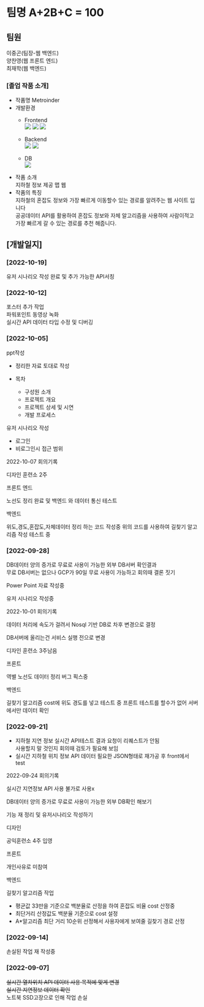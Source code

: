# 팀명 A+2B+C = 100

## 팀원

이중곤(팀장-웹 백엔드)  
양찬영(웹 프론트 엔드)  
최재학(웹 백엔드)

### [졸업 작품 소개]
* 작품명
  Metroinder
* 개발환경
    + Frontend   
      <img src="https://img.shields.io/badge/html5-E34F26?style=for-the-badge&logo=html5&logoColor=white">
      <img src="https://img.shields.io/badge/css-1572B6?style=for-the-badge&logo=css3&logoColor=white">
      <img src="https://img.shields.io/badge/javascript-F7DF1E?style=for-the-badge&logo=javascript&logoColor=black">

    + Backend    
      <img src="https://img.shields.io/badge/java-007396?style=for-the-badge&logo=java&logoColor=white">
      <img src="https://img.shields.io/badge/springboot-6DB33F?style=for-the-badge&logo=springboot&logoColor=white">

    + DB  
      <img src="https://img.shields.io/badge/mysql-4479A1?style=for-the-badge&logo=mysql&logoColor=white">
* 작품 소개  
  지하철 정보 제공 맵 웹
* 작품의 특징  
  지하철의 혼잡도 정보와 가장 빠르게 이동할수 있는 경로를 알려주는 웹 사이트 입니다  
  공공데이터 API를 활용하여 혼잡도 정보와 자체 알고리즘을 사용하여 사람이적고 가장 빠르게 갈 수 있는 경로를 추천 해줍니다.
## [개발일지]
### [2022-10-19]
유저 시나리오 작성 완료 및 추가 가능한 API서칭


### [2022-10-12]
포스터 추가 작업  
파워포인트 동영상 녹화  
실시간 API 데이터 타입 수정 및 디버깅
### [2022-10-05]
ppt작성
  + 정리한 자료 토대로 작성
  
  + 목차
    + 구성원 소개
    + 프로젝트 개요
    + 프로젝트 상세 및 시연
    + 개발 프로세스
  
유저 시나리오 작성
  + 로그인 
  + 비로그인시 접근 범위
  
2022-10-07 회의기록

디자인
훈련소 2주

프론트 엔드

노선도 정리 완료 및 백엔드 와 데이터 통신 테스트

백엔드

위도,경도,혼잡도,자체데이터 정리 하는 코드 작성중
위의 코드를 사용하여 길찾기 알고리즘 작성 테스트 중

### [2022-09-28]
DB데이터 양의 증가로 무료로 사용이 가능한 외부 DB서버 확인결과   
무료 DB서버는 없으나 GCP가 90일 무료 사용이 가능하고 회의때 결론 짓기
  
Power Point 자료 작성중

유저 시나리오 작성중

2022-10-01 회의기록

데이터 처리에 속도가 걸려서 Nosql 기반 DB로 차후 변경으로 결정

DB서버에 올리는건 서비스 실행 전으로 변경

디자인
훈련소 3주남음


프론트

역별 노선도 데이터 정리
버그 픽스중


백엔드

길찾기 알고리즘 cost에 위도 경도를 넣고 테스트 중 프론트 테스트를 할수가 없어 
서버에서만 데이터 확인


### [2022-09-21]
* 지하철 지연 정보 실시간 API테스트 결과 요청이 리퀘스트가 안됨  
사용할지 말 것인지 회의때 검토가 필요해 보임
* 실시간 지하철 위치 정보 API 데이터 필요한 JSON형태로 재가공 후 front에서 test


2022-09-24 회의기록

실시간 지연정보 API 사용 불가로 사용x

DB데이터 양의 증가로 무료로 사용이 가능한
외부 DB확인 해보기

기능 재 정리 및 유저시나리오 작성하기

디자인

공익훈련소 4주 입영

프론트

개인사유로 미참여

백엔드

길찾기 알고리즘 작업
* 평균값 33만을 기준으로 백분율로 산정을 하여 혼잡도 비율 cost 산정중
* 최단거리 산정값도 백분율 기준으로 cost 설정
* A*알고리즘 최단 거리 10순위 선정해서 사용자에게 보여줄 길찾기 경로 산정

### [2022-09-14]
손실된 작업 재 작성중

### [2022-09-07]
~~실시간 열차위치 API 데이터 사용 목적에 맞게 변경~~     
~~실시간 지연정보 데이터 확인~~   
노트북 SSD고장으로 인해 작업 손실
